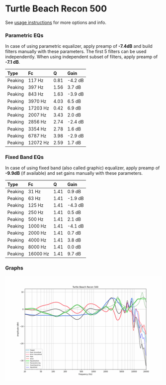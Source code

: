 # Turtle Beach Recon 500
See [usage instructions](https://github.com/jaakkopasanen/AutoEq#usage) for more options and info.

### Parametric EQs
In case of using parametric equalizer, apply preamp of **-7.4dB** and build filters manually
with these parameters. The first 5 filters can be used independently.
When using independent subset of filters, apply preamp of **-7.1 dB**.

| Type    | Fc       |    Q | Gain    |
|:--------|:---------|:-----|:--------|
| Peaking | 117 Hz   | 0.81 | -4.2 dB |
| Peaking | 397 Hz   | 1.56 | 3.7 dB  |
| Peaking | 843 Hz   | 1.63 | -3.9 dB |
| Peaking | 3970 Hz  | 4.03 | 6.5 dB  |
| Peaking | 17203 Hz | 0.42 | 6.9 dB  |
| Peaking | 2007 Hz  | 3.43 | 2.0 dB  |
| Peaking | 2856 Hz  | 2.74 | -2.4 dB |
| Peaking | 3354 Hz  | 2.78 | 1.6 dB  |
| Peaking | 6787 Hz  | 3.98 | -2.9 dB |
| Peaking | 12072 Hz | 2.59 | 1.7 dB  |

### Fixed Band EQs
In case of using fixed band (also called graphic) equalizer, apply preamp of **-9.9dB**
(if available) and set gains manually with these parameters.

| Type    | Fc       |    Q | Gain    |
|:--------|:---------|:-----|:--------|
| Peaking | 31 Hz    | 1.41 | 0.9 dB  |
| Peaking | 63 Hz    | 1.41 | -1.9 dB |
| Peaking | 125 Hz   | 1.41 | -4.3 dB |
| Peaking | 250 Hz   | 1.41 | 0.5 dB  |
| Peaking | 500 Hz   | 1.41 | 2.1 dB  |
| Peaking | 1000 Hz  | 1.41 | -4.1 dB |
| Peaking | 2000 Hz  | 1.41 | 0.7 dB  |
| Peaking | 4000 Hz  | 1.41 | 3.8 dB  |
| Peaking | 8000 Hz  | 1.41 | 0.0 dB  |
| Peaking | 16000 Hz | 1.41 | 9.7 dB  |

### Graphs
![](./Turtle%20Beach%20Recon%20500.png)